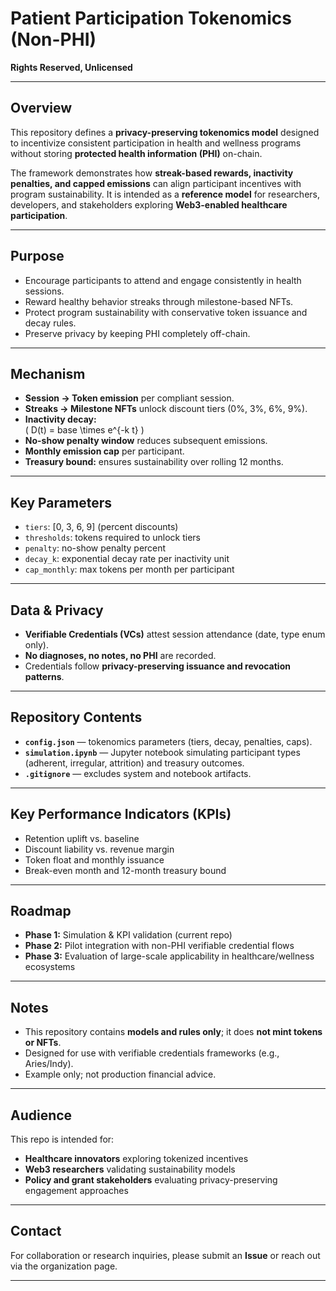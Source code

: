 # Patient Participation Tokenomics (Non-PHI)

**Rights Reserved, Unlicensed**

---

## Overview
This repository defines a **privacy-preserving tokenomics model** designed to incentivize consistent participation in health and wellness programs without storing **protected health information (PHI)** on-chain.  

The framework demonstrates how **streak-based rewards, inactivity penalties, and capped emissions** can align participant incentives with program sustainability. It is intended as a **reference model** for researchers, developers, and stakeholders exploring **Web3-enabled healthcare participation**.

---

## Purpose
- Encourage participants to attend and engage consistently in health sessions.  
- Reward healthy behavior streaks through milestone-based NFTs.  
- Protect program sustainability with conservative token issuance and decay rules.  
- Preserve privacy by keeping PHI completely off-chain.  

---

## Mechanism
- **Session → Token emission** per compliant session.  
- **Streaks → Milestone NFTs** unlock discount tiers (0%, 3%, 6%, 9%).  
- **Inactivity decay:**  
  \( D(t) = base \times e^{-k t} \)  
- **No-show penalty window** reduces subsequent emissions.  
- **Monthly emission cap** per participant.  
- **Treasury bound:** ensures sustainability over rolling 12 months.  

---

## Key Parameters
- `tiers`: [0, 3, 6, 9] (percent discounts)  
- `thresholds`: tokens required to unlock tiers  
- `penalty`: no-show penalty percent  
- `decay_k`: exponential decay rate per inactivity unit  
- `cap_monthly`: max tokens per month per participant  

---

## Data & Privacy
- **Verifiable Credentials (VCs)** attest session attendance (date, type enum only).  
- **No diagnoses, no notes, no PHI** are recorded.  
- Credentials follow **privacy-preserving issuance and revocation patterns**.  

---

## Repository Contents
- **`config.json`** — tokenomics parameters (tiers, decay, penalties, caps).  
- **`simulation.ipynb`** — Jupyter notebook simulating participant types (adherent, irregular, attrition) and treasury outcomes.  
- **`.gitignore`** — excludes system and notebook artifacts.  

---

## Key Performance Indicators (KPIs)
- Retention uplift vs. baseline  
- Discount liability vs. revenue margin  
- Token float and monthly issuance  
- Break-even month and 12-month treasury bound  

---

## Roadmap
- **Phase 1:** Simulation & KPI validation (current repo)  
- **Phase 2:** Pilot integration with non-PHI verifiable credential flows  
- **Phase 3:** Evaluation of large-scale applicability in healthcare/wellness ecosystems  

---

## Notes
- This repository contains **models and rules only**; it does **not mint tokens or NFTs**.  
- Designed for use with verifiable credentials frameworks (e.g., Aries/Indy).  
- Example only; not production financial advice.  

---

## Audience
This repo is intended for:  
- **Healthcare innovators** exploring tokenized incentives  
- **Web3 researchers** validating sustainability models  
- **Policy and grant stakeholders** evaluating privacy-preserving engagement approaches  

---

## Contact
For collaboration or research inquiries, please submit an **Issue** or reach out via the organization page.  

---
